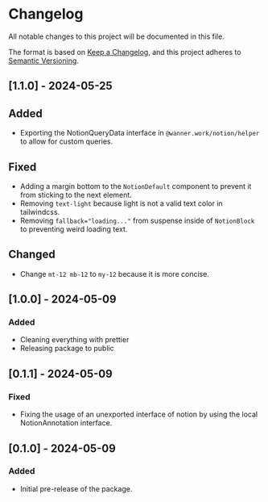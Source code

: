 # Changelog

All notable changes to this project will be documented in this file.

The format is based on [Keep a Changelog](https://keepachangelog.com/en/1.1.0/),
and this project adheres to [Semantic Versioning](https://semver.org/spec/v2.0.0.html).

## [1.1.0] - 2024-05-25

## Added

- Exporting the NotionQueryData interface in `@wanner.work/notion/helper` to allow for custom queries.

## Fixed
 
- Adding a margin bottom to the `NotionDefault` component to prevent it from sticking to the next element.
- Removing `text-light` because light is not a valid text color in tailwindcss.
- Removing `fallback="loading..."` from suspense inside of `NotionBlock` to preventing weird loading text.

## Changed

- Change `mt-12 mb-12` to `my-12` because it is more concise.

## [1.0.0] - 2024-05-09

### Added

- Cleaning everything with prettier
- Releasing package to public

## [0.1.1] - 2024-05-09

### Fixed

- Fixing the usage of an unexported interface of notion by using the local NotionAnnotation interface.

## [0.1.0] - 2024-05-09

### Added

- Initial pre-release of the package.
